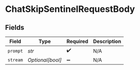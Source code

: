 # ChatSkipSentinelRequestBody


## Fields

| Field              | Type               | Required           | Description        |
| ------------------ | ------------------ | ------------------ | ------------------ |
| `prompt`           | *str*              | :heavy_check_mark: | N/A                |
| `stream`           | *Optional[bool]*   | :heavy_minus_sign: | N/A                |
